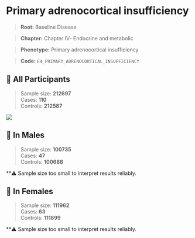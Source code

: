 # Primary adrenocortical insufficiency

> **Root:** Baseline Disease  

> **Chapter:** Chapter IV- Endocrine and metabolic  

> **Phenotype:** Primary adrenocortical insufficiency  

> **Code:** `E4_PRIMARY_ADRENOCORTICAL_INSUFFICIENCY`

## 🧪 All Participants  
> Sample size: **212697**  
> Cases: **110**  
> Controls: **212587**
<img src="/Disease/Figures/ALL/Incidence/E4_PRIMARY_ADRENOCORTICAL_INSUFFICIENCY.png"/>
<CsvTable src="/Disease_Data/ALL/Incidence/COX_E4_PRIMARY_ADRENOCORTICAL_INSUFFICIENCY.csv" label="🔍 View full results" />

## 👨 In Males  
> Sample size: **100735**  
> Cases: **47**  
> Controls: **100688**

**⚠️ Sample size too small to interpret results reliably.


## 👩 In Females  
> Sample size: **111962**  
> Cases: **63**  
> Controls: **111899**

**⚠️ Sample size too small to interpret results reliably.

